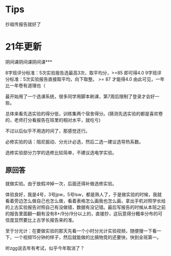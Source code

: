 # Tips

抄祖传报告就好了

# 21年更新

阴间课阴间课阴间课***

8字班评分标准：5次实验报告选最高3次，取平均分，>=85 即可得4.0
9字班评分标准：5次实验报告直接取平均，向下取整。 >= 87 才能得4.0
由此可见，一年比一年卷有道理也（

最开始用了一个选课系统，很多同学用脚本刷课，第7周后限制了登录才会好一些。

总体来看先选实验的得分低，训练集两个宿舍得分。(猜测先选实验的都是喜欢卷的，老师打分看报告在班里的相对水平，就吃亏)

不过以后似乎不用选时间了，那感觉还行。

必修实验的话：阻尼振动、分光计必选，然后二选一建议选导热系数。

选修实验部分力学的选修比较简单，不建议选电学实验。

## 原回答

就做实验。由于放假冲掉一次，后面还得补做选修实验。

体验良好，我是4号，3号jpw，5号lsw，都是熟人了，于是做实验的时候，我就看着旁边怎么做自己也怎么做，看着表格怎么画我也怎么画，拿出手机对照学长给的上古实验报告对照自己有没做错，数据有没记错。最后写报告的时候从本班之前的报告里面翻一翻有没有8+/9分/9分以上的，直接抄，这玩意得分概率分布的可信度显然要比上古学长报告来的准。

至于分光计：在要做实验的那天先看一个小时分光计实验视频，随便搜一下看一下，一个视频15分钟的样子，然后就能做的比搞物竞的还要快，快到全班第一。

听zgg说去年有考试，似乎今年取消了？

